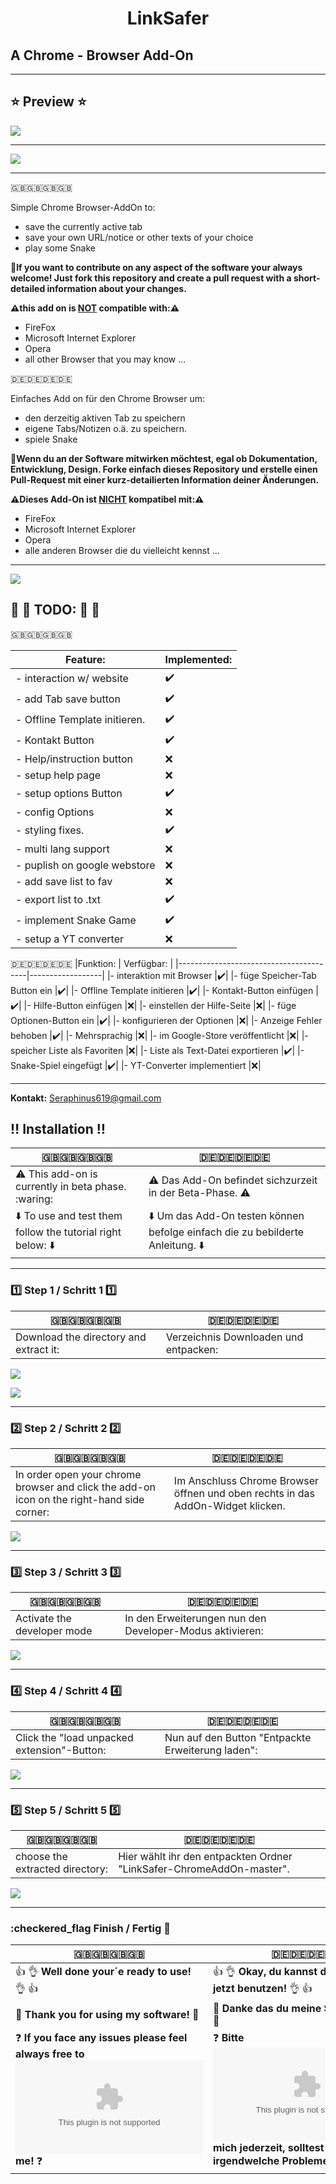 # <p style="text-align: center;">LinkSafer</p>
## A Chrome - Browser Add-On
***
## :star: Preview :star:
![](https://github.com/sera619/LinkSafer-ChromeAddOn/blob/main/src/img/LinkSafer_2.png)
***
![](https://github.com/sera619/LinkSafer-ChromeAddOn/blob/main/src/img/Screenshot.png)
***
:gb::gb::gb::gb:

Simple Chrome Browser-AddOn to: 

- save the currently active tab
- save your own URL/notice or other texts of your choice
- play some Snake 

:memo:**If you want to contribute on any aspect of the software your always welcome! Just fork this repository and create a pull request with a short-detailed information about your changes.**

**:warning:**this add on is **<ins>NOT</ins>** compatible with:**:warning:**

- FireFox
- Microsoft Internet Explorer
- Opera
- all other Browser that you may know ... 

:de::de::de::de: 

Einfaches Add on für den Chrome Browser um:

- den derzeitig aktiven Tab zu speichern 
- eigene Tabs/Notizen o.ä. zu speichern.
- spiele Snake

:memo:**Wenn du an der Software mitwirken möchtest, egal ob Dokumentation, Entwicklung, Design. Forke einfach dieses Repository und erstelle einen Pull-Request mit einer kurz-detailierten Information deiner Änderungen.**

**:warning:**Dieses Add-On ist **<ins>NICHT</ins>** kompatibel mit:**:warning:**

- FireFox
- Microsoft Internet Explorer
- Opera
- alle anderen Browser die du vielleicht kennst ...

***

![](https://github.com/sera619/LinkSafer-ChromeAddOn-New/blob/main/img/LinkSafer_2.png)

## :triangular_flag_on_post: :memo: TODO: :memo: :triangular_flag_on_post:

:gb::gb::gb::gb:

|Feature:                     |Implemented:      |
|-----------------------------|------------------|
|- interaction w/ website     |:heavy_check_mark:|
|- add Tab save button        |:heavy_check_mark:|
|- Offline Template initieren.|:heavy_check_mark:|
|- Kontakt Button             |:heavy_check_mark:|
|- Help/instruction button    |:x:               |
|- setup help page            |:x:               |
|- setup options Button       |:heavy_check_mark:|
|- config Options             |:x:               |
|- styling fixes.             |:heavy_check_mark:|
|- multi lang support         |:x:               |
|- puplish on google webstore |:x:               |
|- add save list to fav       |:x:               |
|- export list to .txt        |:heavy_check_mark:|
|- implement Snake Game       |:heavy_check_mark:|
|- setup a YT converter       |:x:               |

:de::de::de::de:
|Funktion:                               | Verfügbar:       |
|----------------------------------------|------------------|
|- interaktion mit Browser               |:heavy_check_mark:|
|- füge Speicher-Tab Button ein          |:heavy_check_mark:|
|- Offline Template initieren            |:heavy_check_mark:|
|- Kontakt-Button einfügen               |:heavy_check_mark:|
|- Hilfe-Button einfügen                 |:x:|
|- einstellen der Hilfe-Seite            |:x:|
|- füge Optionen-Button ein              |:heavy_check_mark:|
|- konfigurieren der Optionen            |:x:|
|- Anzeige Fehler behoben                |:heavy_check_mark:|
|- Mehrsprachig                          |:x:|
|- im Google-Store veröffentlicht        |:x:|
|- speicher Liste als Favoriten          |:x:|
|- Liste als Text-Datei exportieren      |:heavy_check_mark:|
|- Snake-Spiel eingefügt                 |:heavy_check_mark:|
|- YT-Converter implementiert            |:x:|

***
**Kontakt:**
Seraphinus619@gmail.com

## :bangbang: Installation :bangbang:

|:gb::gb::gb::gb:                      |:de::de::de::de:                      |
|--------------------------------------|--------------------------------------|
|:warning: This add-on is currently in beta phase. :waring: | :warning: Das Add-On befindet sichzurzeit in der Beta-Phase. :warning:|
|:arrow_down: To use and test them follow the tutorial right below: :arrow_down: | :arrow_down: Um das Add-On testen können befolge einfach die zu bebilderte Anleitung. :arrow_down: |

***
### :one: Step 1 / Schritt 1 :one:

|:gb::gb::gb::gb:   |:de::de::de::de:|
|-------------------|----------------|
|Download the directory and extract it:| Verzeichnis Downloaden und entpacken:|

![](https://user-images.githubusercontent.com/67480273/122171649-41341480-ce80-11eb-8086-15b1a567d489.png)

![](https://user-images.githubusercontent.com/67480273/122171691-4b561300-ce80-11eb-935d-c858aea38a97.png)

***
### :two: Step 2 / Schritt 2 :two:

|:gb::gb::gb::gb:|:de::de::de::de:|
|----------------|----------------|
|In order open your chrome browser and click the add-on icon on the right-hand side corner:|Im Anschluss Chrome Browser öffnen und oben rechts in das AddOn-Widget klicken.|

![](https://user-images.githubusercontent.com/67480273/122172347-f5ce3600-ce80-11eb-8d0b-7ac68c121548.png)

***
### :three: Step 3 / Schritt 3 :three:

|:gb::gb::gb::gb:|:de::de::de::de:|
|----------------|----------------|
|Activate the developer mode|In den Erweiterungen nun den Developer-Modus aktivieren:|

![](https://user-images.githubusercontent.com/67480273/122172463-0da5ba00-ce81-11eb-90c9-986307c2f61c.png)

***
### :four: Step 4 / Schritt 4 :four:


|:gb::gb::gb::gb:|:de::de::de::de:|
|----------------|----------------|
|Click the "load unpacked extension"-Button:|Nun auf den Button "Entpackte Erweiterung laden":|

![](https://user-images.githubusercontent.com/67480273/122172582-2f9f3c80-ce81-11eb-8bd8-4ddc3177144c.png)

***
### :five: Step 5 / Schritt 5 :five:

|:gb::gb::gb::gb:|:de::de::de::de:|
|----------------|----------------|
|choose the extracted directory:|Hier wählt ihr den entpackten Ordner "LinkSafer-ChromeAddOn-master". |

![](https://user-images.githubusercontent.com/67480273/122173010-99b7e180-ce81-11eb-92a2-6aa631aa6c41.png)

***
### :checkered_flag Finish / Fertig :checkered_flag:

|:gb::gb::gb::gb:|:de::de::de::de:|
|----------------|----------------|
|:+1: :ok_hand: **Well done your´e ready to use!** :ok_hand: :+1:|:+1: :ok_hand: **Okay, du kannst das Add-On jetzt benutzen!** :ok_hand: :+1:|
|:pray: **Thank you for using my software!** :pray:|:pray: **Danke das du meine Software nutzt!** :pray:|
|:question: **If you face any issues please feel always free to ![contact](seraphinus619@gmail.com) me!** :question:|:question: **Bitte ![kontaktiere](seraphinus619@gmail.com)  mich jederzeit, solltest du irgendwelche Probleme haben!** :question:|

